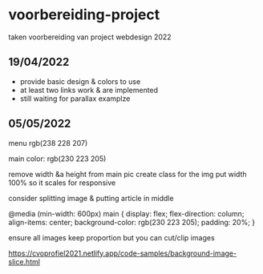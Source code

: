 # voorbereiding-project
taken voorbereiding van project webdesign 2022

## 19/04/2022
- provide basic design & colors to use
- at least two links work & are implemented
- still waiting for parallax examplze

## 05/05/2022

menu
rgb(238 228 207)

main color:
rgb(230 223 205)

remove width &a height from main pic
create class for the img
put width 100% so it scales for responsive

consider splitting image & putting article in middle


@media (min-width: 600px)
main {
    display: flex;
    flex-direction: column;
    align-items: center;
    background-color: rgb(230 223 205);
    padding: 20%;
}

ensure all images keep proportion but you can cut/clip images

https://cvoprofiel2021.netlify.app/code-samples/background-image-slice.html